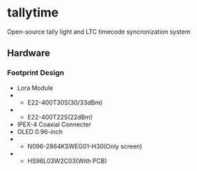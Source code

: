 # tallytime
Open-source tally light and LTC timecode syncronization system
## Hardware
### Footprint Design
- Lora Module 
- - E22-400T30S(30/33dBm)
- - E22-400T22S(22dBm)
- IPEX-4 Coaxial Connecter
- OLED 0.96-inch
- - N096-2864KSWEG01-H30(Only screen)
- - HS96L03W2C03(With PCB)